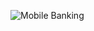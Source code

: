 ![Mobile Banking](https://th.bing.com/th/id/OIP.Rh5M4324oX7gNwDC04NNVgHaD4?w=282&h=180&c=7&r=0&o=5&dpr=1.3&pid=1.7)
